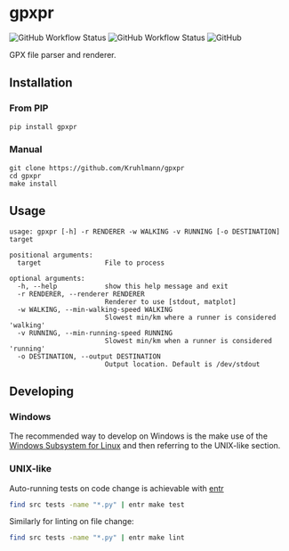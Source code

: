 # gpxpr
![GitHub Workflow Status](https://img.shields.io/github/workflow/status/kruhlmann/gpxpr/gpxpr%20lint?label=linting&style=for-the-badge)
![GitHub Workflow Status](https://img.shields.io/github/workflow/status/kruhlmann/gpxpr/gpxpr%20tests?label=tests&style=for-the-badge)
![GitHub](https://img.shields.io/github/license/kruhlmann/gpxpr?style=for-the-badge)

GPX file parser and renderer.

## Installation

### From PIP

```sh
pip install gpxpr
```

### Manual

```
git clone https://github.com/Kruhlmann/gpxpr
cd gpxpr
make install
```

## Usage

```
usage: gpxpr [-h] -r RENDERER -w WALKING -v RUNNING [-o DESTINATION] target

positional arguments:
  target                File to process

optional arguments:
  -h, --help            show this help message and exit
  -r RENDERER, --renderer RENDERER
                        Renderer to use [stdout, matplot]
  -w WALKING, --min-walking-speed WALKING
                        Slowest min/km where a runner is considered 'walking'
  -v RUNNING, --min-running-speed RUNNING
                        Slowest min/km when a runner is considered 'running'
  -o DESTINATION, --output DESTINATION
                        Output location. Default is /dev/stdout
```

## Developing

### Windows

The recommended way to develop on Windows is the make use of the [Windows Subsystem for Linux](https://docs.microsoft.com/en-us/windows/wsl/install) and then referring to the UNIX-like section.

### UNIX-like

Auto-running tests on code change is achievable with [entr](https://archlinux.org/packages/community/x86_64/entr/)

```sh
find src tests -name "*.py" | entr make test
```

Similarly for linting on file change:


```sh
find src tests -name "*.py" | entr make lint
```
